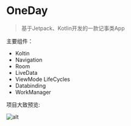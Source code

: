 # OneDay

> 基于Jetpack、Kotlin开发的一款记事类App

主要组件：

- Koltin
- Navigation
- Room
- LiveData
- ViewMode LifeCycles
- Databinding
- WorkManager

项目大致预览:

![alt](https://github.com/fenglj01/OneDay/blob/master/image/gifhome_320x694_51s.gif)



